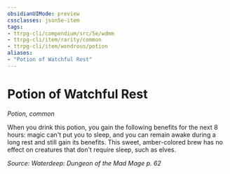 ```yaml
---
obsidianUIMode: preview
cssclasses: json5e-item
tags:
- ttrpg-cli/compendium/src/5e/wdmm
- ttrpg-cli/item/rarity/common
- ttrpg-cli/item/wondrous/potion
aliases: 
- "Potion of Watchful Rest"
---
```

# Potion of Watchful Rest
*Potion, common*  



When you drink this potion, you gain the following benefits for the next 8 hours: magic can't put you to sleep, and you can remain awake during a long rest and still gain its benefits. This sweet, amber-colored brew has no effect on creatures that don't require sleep, such as elves.

*Source: Waterdeep: Dungeon of the Mad Mage p. 62*